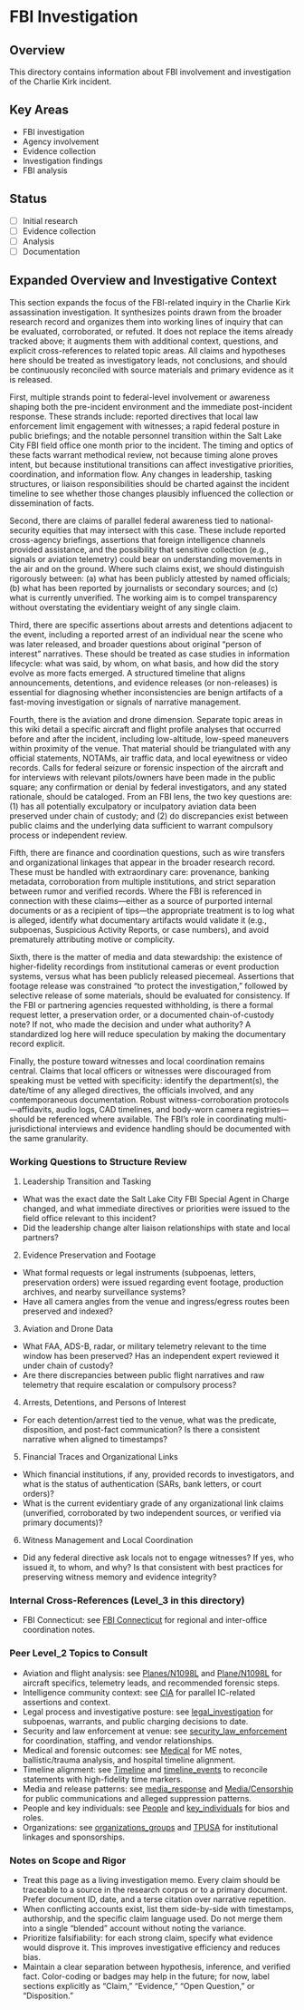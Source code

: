 # FBI Investigation

## Overview
This directory contains information about FBI involvement and investigation of the Charlie Kirk incident.

## Key Areas
- FBI investigation
- Agency involvement
- Evidence collection
- Investigation findings
- FBI analysis

## Status
- [ ] Initial research
- [ ] Evidence collection
- [ ] Analysis
- [ ] Documentation

## Expanded Overview and Investigative Context

This section expands the focus of the FBI-related inquiry in the Charlie Kirk assassination investigation. It synthesizes points drawn from the broader research record and organizes them into working lines of inquiry that can be evaluated, corroborated, or refuted. It does not replace the items already tracked above; it augments them with additional context, questions, and explicit cross-references to related topic areas. All claims and hypotheses here should be treated as investigatory leads, not conclusions, and should be continuously reconciled with source materials and primary evidence as it is released.

First, multiple strands point to federal-level involvement or awareness shaping both the pre-incident environment and the immediate post-incident response. These strands include: reported directives that local law enforcement limit engagement with witnesses; a rapid federal posture in public briefings; and the notable personnel transition within the Salt Lake City FBI field office one month prior to the incident. The timing and optics of these facts warrant methodical review, not because timing alone proves intent, but because institutional transitions can affect investigative priorities, coordination, and information flow. Any changes in leadership, tasking structures, or liaison responsibilities should be charted against the incident timeline to see whether those changes plausibly influenced the collection or dissemination of facts.

Second, there are claims of parallel federal awareness tied to national-security equities that may intersect with this case. These include reported cross-agency briefings, assertions that foreign intelligence channels provided assistance, and the possibility that sensitive collection (e.g., signals or aviation telemetry) could bear on understanding movements in the air and on the ground. Where such claims exist, we should distinguish rigorously between: (a) what has been publicly attested by named officials; (b) what has been reported by journalists or secondary sources; and (c) what is currently unverified. The working aim is to compel transparency without overstating the evidentiary weight of any single claim.

Third, there are specific assertions about arrests and detentions adjacent to the event, including a reported arrest of an individual near the scene who was later released, and broader questions about original “person of interest” narratives. These should be treated as case studies in information lifecycle: what was said, by whom, on what basis, and how did the story evolve as more facts emerged. A structured timeline that aligns announcements, detentions, and evidence releases (or non-releases) is essential for diagnosing whether inconsistencies are benign artifacts of a fast-moving investigation or signals of narrative management.

Fourth, there is the aviation and drone dimension. Separate topic areas in this wiki detail a specific aircraft and flight profile analyses that occurred before and after the incident, including low-altitude, low-speed maneuvers within proximity of the venue. That material should be triangulated with any official statements, NOTAMs, air traffic data, and local eyewitness or video records. Calls for federal seizure or forensic inspection of the aircraft and for interviews with relevant pilots/owners have been made in the public square; any confirmation or denial by federal investigators, and any stated rationale, should be cataloged. From an FBI lens, the two key questions are: (1) has all potentially exculpatory or inculpatory aviation data been preserved under chain of custody; and (2) do discrepancies exist between public claims and the underlying data sufficient to warrant compulsory process or independent review.

Fifth, there are finance and coordination questions, such as wire transfers and organizational linkages that appear in the broader research record. These must be handled with extraordinary care: provenance, banking metadata, corroboration from multiple institutions, and strict separation between rumor and verified records. Where the FBI is referenced in connection with these claims—either as a source of purported internal documents or as a recipient of tips—the appropriate treatment is to log what is alleged, identify what documentary artifacts would validate it (e.g., subpoenas, Suspicious Activity Reports, or case numbers), and avoid prematurely attributing motive or complicity.

Sixth, there is the matter of media and data stewardship: the existence of higher-fidelity recordings from institutional cameras or event production systems, versus what has been publicly released piecemeal. Assertions that footage release was constrained “to protect the investigation,” followed by selective release of some materials, should be evaluated for consistency. If the FBI or partnering agencies requested withholding, is there a formal request letter, a preservation order, or a documented chain-of-custody note? If not, who made the decision and under what authority? A standardized log here will reduce speculation by making the documentary record explicit.

Finally, the posture toward witnesses and local coordination remains central. Claims that local officers or witnesses were discouraged from speaking must be vetted with specificity: identify the department(s), the date/time of any alleged directives, the officials involved, and any contemporaneous documentation. Robust witness-corroboration protocols—affidavits, audio logs, CAD timelines, and body-worn camera registries—should be referenced where available. The FBI’s role in coordinating multi-jurisdictional interviews and evidence handling should be documented with the same granularity.

### Working Questions to Structure Review

1) Leadership Transition and Tasking
- What was the exact date the Salt Lake City FBI Special Agent in Charge changed, and what immediate directives or priorities were issued to the field office relevant to this incident?
- Did the leadership change alter liaison relationships with state and local partners?

2) Evidence Preservation and Footage
- What formal requests or legal instruments (subpoenas, letters, preservation orders) were issued regarding event footage, production archives, and nearby surveillance systems?
- Have all camera angles from the venue and ingress/egress routes been preserved and indexed?

3) Aviation and Drone Data
- What FAA, ADS-B, radar, or military telemetry relevant to the time window has been preserved? Has an independent expert reviewed it under chain of custody?
- Are there discrepancies between public flight narratives and raw telemetry that require escalation or compulsory process?

4) Arrests, Detentions, and Persons of Interest
- For each detention/arrest tied to the venue, what was the predicate, disposition, and post-fact communication? Is there a consistent narrative when aligned to timestamps?

5) Financial Traces and Organizational Links
- Which financial institutions, if any, provided records to investigators, and what is the status of authentication (SARs, bank letters, or court orders)?
- What is the current evidentiary grade of any organizational link claims (unverified, corroborated by two independent sources, or verified via primary documents)?

6) Witness Management and Local Coordination
- Did any federal directive ask locals not to engage witnesses? If yes, who issued it, to whom, and why? Is that consistent with best practices for preserving witness memory and evidence integrity?

### Internal Cross-References (Level_3 in this directory)

- FBI Connecticut: see [FBI Connecticut](./Connecticut.md) for regional and inter-office coordination notes.

### Peer Level_2 Topics to Consult

- Aviation and flight analysis: see [Planes/N1098L](../Planes/N1098L/overview.md) and [Plane/N1098L](../Plane/N1098L/overview.md) for aircraft specifics, telemetry leads, and recommended forensic steps.
- Intelligence community context: see [CIA](../CIA/overview.md) for parallel IC-related assertions and context.
- Legal process and investigative posture: see [legal_investigation](../legal_investigation/overview.md) for subpoenas, warrants, and public charging decisions to date.
- Security and law enforcement at venue: see [security_law_enforcement](../security_law_enforcement/overview.md) for coordination, staffing, and vendor relationships.
- Medical and forensic outcomes: see [Medical](../Medical/overview.md) for ME notes, ballistic/trauma analysis, and hospital timeline alignment.
- Timeline alignment: see [Timeline](../Timeline/overview.md) and [timeline_events](../timeline_events/overview.md) to reconcile statements with high-fidelity time markers.
- Media and release patterns: see [media_response](../media_response/overview.md) and [Media/Censorship](../Media/Censorship.md) for public communications and alleged suppression patterns.
- People and key individuals: see [People](../People/overview.md) and [key_individuals](../key_individuals/overview.md) for bios and roles.
- Organizations: see [organizations_groups](../organizations_groups/overview.md) and [TPUSA](../TPUSA/overview.md) for institutional linkages and sponsorships.

### Notes on Scope and Rigor

- Treat this page as a living investigation memo. Every claim should be traceable to a source in the research corpus or to a primary document. Prefer document ID, date, and a terse citation over narrative repetition.
- When conflicting accounts exist, list them side-by-side with timestamps, authorship, and the specific claim language used. Do not merge them into a single “blended” account without noting the variance.
- Prioritize falsifiability: for each strong claim, specify what evidence would disprove it. This improves investigative efficiency and reduces bias.
- Maintain a clear separation between hypothesis, inference, and verified fact. Color-coding or badges may help in the future; for now, label sections explicitly as “Claim,” “Evidence,” “Open Question,” or “Disposition.”